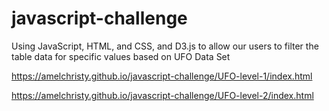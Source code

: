 # javascript-challenge

Using JavaScript, HTML, and CSS, and D3.js to allow our users to filter the table data for specific values based on UFO Data Set

https://amelchristy.github.io/javascript-challenge/UFO-level-1/index.html

https://amelchristy.github.io/javascript-challenge/UFO-level-2/index.html
